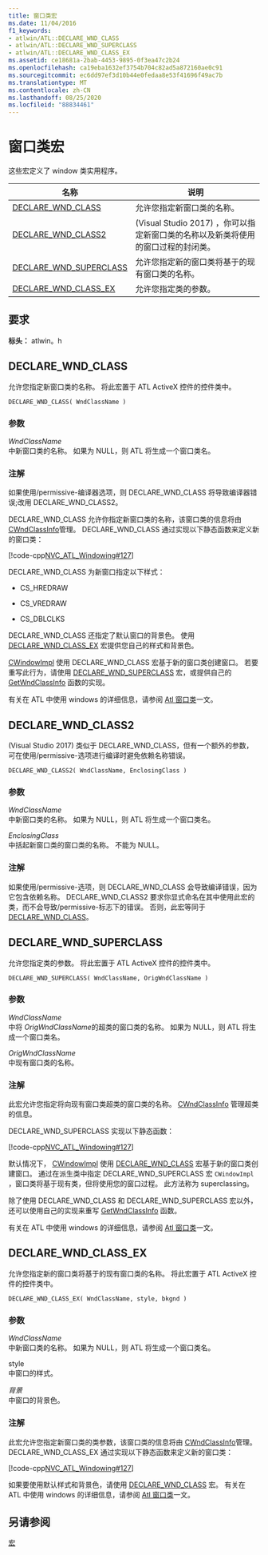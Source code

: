 ```yaml
---
title: 窗口类宏
ms.date: 11/04/2016
f1_keywords:
- atlwin/ATL::DECLARE_WND_CLASS
- atlwin/ATL::DECLARE_WND_SUPERCLASS
- atlwin/ATL::DECLARE_WND_CLASS_EX
ms.assetid: ce18681a-2bab-4453-9895-0f3ea47c2b24
ms.openlocfilehash: ca19eba1632ef3754b704c82ad5a872160ae0c91
ms.sourcegitcommit: ec6dd97ef3d10b44e0fedaa8e53f41696f49ac7b
ms.translationtype: MT
ms.contentlocale: zh-CN
ms.lasthandoff: 08/25/2020
ms.locfileid: "88834461"
---
```

# <a name="window-class-macros"></a>窗口类宏

这些宏定义了 window 类实用程序。

|名称|说明|
|-|-|
|[DECLARE_WND_CLASS](#declare_wnd_class)|允许您指定新窗口类的名称。|
|[DECLARE_WND_CLASS2](#declare_wnd_class2)| (Visual Studio 2017) ，你可以指定新窗口类的名称以及新类将使用的窗口过程的封闭类。|
|[DECLARE_WND_SUPERCLASS](#declare_wnd_superclass)|允许您指定新的窗口类将基于的现有窗口类的名称。|
|[DECLARE_WND_CLASS_EX](#declare_wnd_class_ex)|允许您指定类的参数。|

## <a name="requirements"></a>要求

**标头：** atlwin。h

## <a name="declare_wnd_class"></a><a name="declare_wnd_class"></a> DECLARE_WND_CLASS

允许您指定新窗口类的名称。 将此宏置于 ATL ActiveX 控件的控件类中。

```
DECLARE_WND_CLASS( WndClassName )
```

### <a name="parameters"></a>参数

*WndClassName*<br/>
中新窗口类的名称。 如果为 NULL，则 ATL 将生成一个窗口类名。

### <a name="remarks"></a>注解

如果使用/permissive-编译器选项，则 DECLARE_WND_CLASS 将导致编译器错误;改用 DECLARE_WND_CLASS2。

DECLARE_WND_CLASS 允许你指定新窗口类的名称，该窗口类的信息将由 [CWndClassInfo](cwndclassinfo-class.md)管理。 DECLARE_WND_CLASS 通过实现以下静态函数来定义新的窗口类：

[!code-cpp[NVC_ATL_Windowing#127](../../atl/codesnippet/cpp/window-class-macros_1.cpp)]

DECLARE_WND_CLASS 为新窗口指定以下样式：

- CS_HREDRAW

- CS_VREDRAW

- CS_DBLCLKS

DECLARE_WND_CLASS 还指定了默认窗口的背景色。 使用 [DECLARE_WND_CLASS_EX](#declare_wnd_class_ex) 宏提供您自己的样式和背景色。

[CWindowImpl](cwindowimpl-class.md) 使用 DECLARE_WND_CLASS 宏基于新的窗口类创建窗口。 若要重写此行为，请使用 [DECLARE_WND_SUPERCLASS](#declare_wnd_superclass) 宏，或提供自己的 [GetWndClassInfo](cwindowimpl-class.md#getwndclassinfo) 函数的实现。

有关在 ATL 中使用 windows 的详细信息，请参阅 [Atl 窗口类](../../atl/atl-window-classes.md)一文。

## <a name="declare_wnd_class2"></a><a name="declare_wnd_class2"></a> DECLARE_WND_CLASS2

 (Visual Studio 2017) 类似于 DECLARE_WND_CLASS，但有一个额外的参数，可在使用/permissive-选项进行编译时避免依赖名称错误。

```
DECLARE_WND_CLASS2( WndClassName, EnclosingClass )
```

### <a name="parameters"></a>参数

*WndClassName*<br/>
中新窗口类的名称。 如果为 NULL，则 ATL 将生成一个窗口类名。

*EnclosingClass*<br/>
中括起新窗口类的窗口类的名称。 不能为 NULL。

### <a name="remarks"></a>注解

如果使用/permissive-选项，则 DECLARE_WND_CLASS 会导致编译错误，因为它包含依赖名称。 DECLARE_WND_CLASS2 要求你显式命名在其中使用此宏的类，而不会导致/permissive-标志下的错误。
否则，此宏等同于 [DECLARE_WND_CLASS](#declare_wnd_class)。

## <a name="declare_wnd_superclass"></a><a name="declare_wnd_superclass"></a> DECLARE_WND_SUPERCLASS

允许您指定类的参数。 将此宏置于 ATL ActiveX 控件的控件类中。

```
DECLARE_WND_SUPERCLASS( WndClassName, OrigWndClassName )
```

### <a name="parameters"></a>参数

*WndClassName*<br/>
中将 *OrigWndClassName*的超类的窗口类的名称。 如果为 NULL，则 ATL 将生成一个窗口类名。

*OrigWndClassName*<br/>
中现有窗口类的名称。

### <a name="remarks"></a>注解

此宏允许您指定将向现有窗口类超类的窗口类的名称。 [CWndClassInfo](cwndclassinfo-class.md) 管理超类的信息。

DECLARE_WND_SUPERCLASS 实现以下静态函数：

[!code-cpp[NVC_ATL_Windowing#127](../../atl/codesnippet/cpp/window-class-macros_1.cpp)]

默认情况下， [CWindowImpl](cwindowimpl-class.md) 使用 [DECLARE_WND_CLASS](#declare_wnd_class) 宏基于新的窗口类创建窗口。 通过在派生类中指定 DECLARE_WND_SUPERCLASS 宏 `CWindowImpl` ，窗口类将基于现有类，但将使用您的窗口过程。 此方法称为 superclassing。

除了使用 DECLARE_WND_CLASS 和 DECLARE_WND_SUPERCLASS 宏以外，还可以使用自己的实现来重写 [GetWndClassInfo](cwindowimpl-class.md#getwndclassinfo) 函数。

有关在 ATL 中使用 windows 的详细信息，请参阅 [Atl 窗口类](../../atl/atl-window-classes.md)一文。

## <a name="declare_wnd_class_ex"></a><a name="declare_wnd_class_ex"></a> DECLARE_WND_CLASS_EX

允许您指定新的窗口类将基于的现有窗口类的名称。 将此宏置于 ATL ActiveX 控件的控件类中。

```
DECLARE_WND_CLASS_EX( WndClassName, style, bkgnd )
```

### <a name="parameters"></a>参数

*WndClassName*<br/>
中新窗口类的名称。 如果为 NULL，则 ATL 将生成一个窗口类名。

style<br/>
中窗口的样式。

*背景*<br/>
中窗口的背景色。

### <a name="remarks"></a>注解

此宏允许您指定新窗口类的类参数，该窗口类的信息将由 [CWndClassInfo](cwndclassinfo-class.md)管理。 DECLARE_WND_CLASS_EX 通过实现以下静态函数来定义新的窗口类：

[!code-cpp[NVC_ATL_Windowing#127](../../atl/codesnippet/cpp/window-class-macros_1.cpp)]

如果要使用默认样式和背景色，请使用 [DECLARE_WND_CLASS](#declare_wnd_class) 宏。 有关在 ATL 中使用 windows 的详细信息，请参阅 [Atl 窗口类](../../atl/atl-window-classes.md)一文。

## <a name="see-also"></a>另请参阅

[宏](atl-macros.md)
